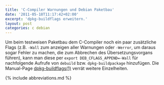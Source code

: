 ```yaml
---
title: 'C-Compiler Warnungen und Debian Paketbau'
date: '2011-05-18T11:17:42+02:00'
excerpt: 'dpkg-buildflags erweitern.'
layout: post
categories: c debian
---
```


Um beim testweisen Paketbau dem C-Compiler noch ein paar zusätzliche Flags (z.B. `-Wall` zum anzeigen aller Warnungen oder `-Werror`, um daraus sogar Fehler zu machen, die zum Abbrechen des Übersetzungsvorgans führen), kann man diese per `export DEB_CFLAGS_APPEND=-Wall` für nachfolgende Aufrufe von `debuild` bzw. `dpkg-buildpackage` hinzufügen. Die Manual-Page [dpkg-buildflags(1)](man:dpkg-buildflags(1)) verrät weitere Einzelheiten.

{% include abbreviations.md %}
